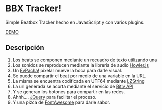 # BBX Tracker!
Simple Beatbox Tracker hecho en JavasScript y con varios plugins.

[DEMO](https://eypacha.github.io/bbx-tracker/)

## Descripción
1. Los beats se componen mediante un recuadro de texto utilizando una 
2. Los sonidos se reproducen mediante la librería de audio [Howler.js](https://howlerjs.com)
3. Un [EyPacha!](http://eypacha.com) pixelar mueve la boca para darle visual.
4. Se puede compartir el beat por medio de una variable en la URL.
5. La misma se encuentra codificada en UTF64 mediante [LZString](https://github.com/pieroxy/lz-string/)
6. La url generada se acorta mediante el servicio de [Bitly API](http://dev.bitly.com/)
7. Y se generan los botones para compartir en las redes.
8. Ahhh.... [JQuery](https://code.jquery.com) para facilitar el proceso.
9. Y una pizca de [FontAwesome](http://fontawesome.io/) para darle sabor.
